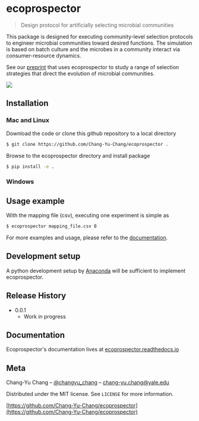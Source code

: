# ecoprospector

> Design protocol for artificially selecting microbial communities

This package is designed for executing community-level selection protocols to engineer microbial communities toward desired functions. The simulation is based on batch culture and the microbes in a community interact via   consumer-resource dynamics.

See our [preprint](https://www.biorxiv.org/content/10.1101/2020.07.24.214775v2) that uses ecoprospector to study a range of selection strategies that direct the evolution of microbial communities.

![](outline.png)

## Installation

### Mac and Linux

Download the code or clone this github repository to a local directory 

```sh
$ git clone https://github.com/Chang-Yu-Chang/ecoprospector .
```

Browse to the ecoprospector directory and install package 
```sh
$ pip install -e .
```

### Windows


## Usage example

With the mapping file (csv), executing one experiment is simple as 

```sh
$ ecoprospector mapping_file.csv 0
```

For more examples and usage, please refer to the [documentation](https://ecoprospector.readthedocs.io/en/latest/).

## Development setup

A python development setup by [Anaconda](https://docs.anaconda.com/anaconda/install/) will be sufficient to implement ecoprospector.

## Release History

* 0.0.1
    * Work in progress

## Documentation

Ecoprospector's documentation lives at [ecoprospector.readthedocs.io](https://ecoprospector.readthedocs.io/en/latest/)

## Meta

Chang-Yu Chang – [@changyu_chang](https://twitter.com/changyu_chang) – chang-yu.chang@yale.edu

Distributed under the MIT license. See ``LICENSE`` for more information.

[https://github.com/Chang-Yu-Chang/ecoprospector](https://github.com/Chang-Yu-Chang/ecoprospector)


